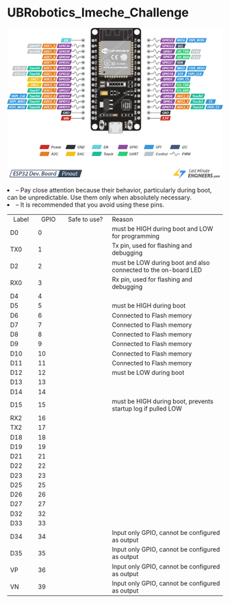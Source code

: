 # UBRobotics_Imeche_Challenge

![Alt text](./ESP32-Pinout.png "pinout")

<li><span class="my_icon ex_icon"></span> – Pay close attention because their behavior, particularly during boot, can be unpredictable. Use them only when absolutely necessary.</li>
<li><span class="my_icon cross_icon"></span> – It is recommended that you avoid using these pins.</li>

<table class="tabler pininfo"><tbody><tr class="tabler-header"><td>&nbsp;&nbsp;Label&nbsp;&nbsp;</td><td>&nbsp;&nbsp;GPIO&nbsp;&nbsp;</td><td>&nbsp;&nbsp;Safe&nbsp;to&nbsp;use?&nbsp;&nbsp;</td><td>Reason</td></tr><tr><td>D0</td><td>0</td><td><span class="my_icon ex_icon"></span></td><td>must be HIGH during boot and LOW for programming</td></tr><tr><td>TX0</td><td>1</td><td><span class="my_icon cross_icon"></span></td><td>Tx pin, used for flashing and debugging</td></tr><tr><td>D2</td><td>2</td><td><span class="my_icon ex_icon"></span></td><td>must be LOW during boot and also connected to the on-board LED</td></tr><tr><td>RX0</td><td>3</td><td><span class="my_icon cross_icon"></span></td><td>Rx pin, used for flashing and debugging</td></tr><tr><td>D4</td><td>4</td><td><span class="my_icon check_icon"></span></td><td></td></tr><tr><td>D5</td><td>5</td><td><span class="my_icon ex_icon"></span></td><td>must be HIGH during boot</td></tr><tr><td>D6</td><td>6</td><td><span class="my_icon cross_icon"></span></td><td>Connected to Flash memory</td></tr><tr><td>D7</td><td>7</td><td><span class="my_icon cross_icon"></span></td><td>Connected to Flash memory</td></tr><tr><td>D8</td><td>8</td><td><span class="my_icon cross_icon"></span></td><td>Connected to Flash memory</td></tr><tr><td>D9</td><td>9</td><td><span class="my_icon cross_icon"></span></td><td>Connected to Flash memory</td></tr><tr><td>D10</td><td>10</td><td><span class="my_icon cross_icon"></span></td><td>Connected to Flash memory</td></tr><tr><td>D11</td><td>11</td><td><span class="my_icon cross_icon"></span></td><td>Connected to Flash memory</td></tr><tr><td>D12</td><td>12</td><td><span class="my_icon ex_icon"></span></td><td>must be LOW during boot</td></tr><tr><td>D13</td><td>13</td><td><span class="my_icon check_icon"></span></td><td></td></tr><tr><td>D14</td><td>14</td><td><span class="my_icon check_icon"></span></td><td></td></tr><tr><td>D15</td><td>15</td><td><span class="my_icon ex_icon"></span></td><td>must be HIGH during boot, prevents startup log if pulled LOW</td></tr><tr><td>RX2</td><td>16</td><td><span class="my_icon check_icon"></span></td><td></td></tr><tr><td>TX2</td><td>17</td><td><span class="my_icon check_icon"></span></td><td></td></tr><tr><td>D18</td><td>18</td><td><span class="my_icon check_icon"></span></td><td></td></tr><tr><td>D19</td><td>19</td><td><span class="my_icon check_icon"></span></td><td></td></tr><tr><td>D21</td><td>21</td><td><span class="my_icon check_icon"></span></td><td></td></tr><tr><td>D22</td><td>22</td><td><span class="my_icon check_icon"></span></td><td></td></tr><tr><td>D23</td><td>23</td><td><span class="my_icon check_icon"></span></td><td></td></tr><tr><td>D25</td><td>25</td><td><span class="my_icon check_icon"></span></td><td></td></tr><tr><td>D26</td><td>26</td><td><span class="my_icon check_icon"></span></td><td></td></tr><tr><td>D27</td><td>27</td><td><span class="my_icon check_icon"></span></td><td></td></tr><tr><td>D32</td><td>32</td><td><span class="my_icon check_icon"></span></td><td></td></tr><tr><td>D33</td><td>33</td><td><span class="my_icon check_icon"></span></td><td></td></tr><tr><td>D34</td><td>34</td><td><span class="my_icon ex_icon"></span></td><td>Input only GPIO, cannot be configured as output</td></tr><tr><td>D35</td><td>35</td><td><span class="my_icon ex_icon"></span></td><td>Input only GPIO, cannot be configured as output</td></tr><tr><td>VP</td><td>36</td><td><span class="my_icon ex_icon"></span></td><td>Input only GPIO, cannot be configured as output</td></tr><tr><td>VN</td><td>39</td><td><span class="my_icon ex_icon"></span></td><td>Input only GPIO, cannot be configured as output</td></tr></tbody></table>
